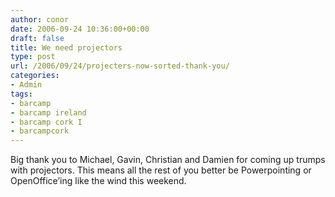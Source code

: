```yaml
---
author: conor
date: 2006-09-24 10:36:00+00:00
draft: false
title: We need projectors
type: post
url: /2006/09/24/projecters-now-sorted-thank-you/
categories:
- Admin
tags:
- barcamp
- barcamp ireland
- barcamp cork I
- barcampcork
---
```


Big thank you to Michael, Gavin, Christian and Damien for coming up trumps with projectors. This means all the rest of you better be Powerpointing or OpenOffice’ing like the wind this weekend.
